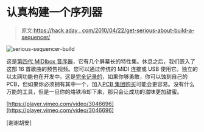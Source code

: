 # 认真构建一个序列器

> 原文:[https://hack aday . com/2010/04/22/get-serious-about-build-a-sequencer/](https://hackaday.com/2010/04/22/get-serious-about-building-a-sequencer/)

![](../Images/3b3a36c0959f3e8aaab692cbab05937b.png "serious-sequencer-build")

这是[第四代 MIDIbox 音序器](http://ucapps.de/midibox_seq.html)，它有几个屏幕长的特性集。休息之后，我们嵌入了这部 16 首歌曲的预告视频。您可以通过传统的 MIDI 连接或 USB 使用它。独立的以太网功能也在开发中。这是[完全记录的](http://ucapps.de/midibox_seq_manual.html)，如果你够勇敢，你可以蚀刻自己的 PCB，但如果你必须拥有其中一个，加入[PCB 集团购买](http://www.midibox.org/dokuwiki/doku.php?id=wilba_mb_seq_pcb_bulk_order)可能会更容易。没有什么万能的工具，但是一旦你的烙铁冷却下来，那只会让成功的滋味更加甜蜜。

[https://player.vimeo.com/video/3046696](https://player.vimeo.com/video/3046696)

[谢谢胡安]